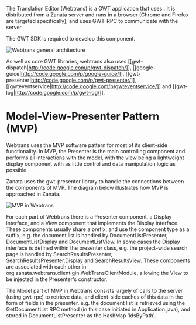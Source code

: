 The Translation Editor (Webtrans) is a GWT application that uses . It is distributed from a Zanata server and runs in a browser (Chrome and Firefox are targeted specifically), and uses GWT-RPC to communicate with the server.

The GWT SDK is required to develop this component.

![Webtrans general architecture](http://zanata.org/images/diagrams/zanata-2.0-architecture-webtrans.svg)

As well as core GWT libraries, webtrans also uses [[gwt-dispatch|http://code.google.com/p/gwt-dispatch/]], [[google-guice|http://code.google.com/p/google-guice/]], [[gwt-presenter|http://code.google.com/p/gwt-presenter/]], [[gwteventservice|http://code.google.com/p/gwteventservice/]] and [[gwt-log|http://code.google.com/p/gwt-log/]].


# Model-View-Presenter Pattern (MVP)
Webtrans uses the MVP software pattern for most of its client-side functionality. In MVP, the Presenter is the main controlling component and performs all interactions with the model, with the view being a lightweight display component with as little control and data manipulation logic as possible.

Zanata uses the gwt-presenter library to handle the connections between the components of MVP. The diagram below illustrates how MVP is approached in Zanata.

![MVP in Webtrans](http://zanata.org/images/diagrams/zanata-2.0-architecture-webtrans-mvp.svg)

For each part of Webtrans there is a Presenter component, a Display interface, and a View component that implements the Display interface. These components usually share a prefix, and use the component type as a suffix, e.g. the document list is handled by DocumentListPresenter, DocumentListDisplay and DocumentListView. In some cases the Display interface is defined within the presenter class, e.g. the project-wide search page is handled by SearchResultsPresenter, SearchResultsPresenter.Display and SearchResultsView. These components are associated with each other in org.zanata.webtrans.client.gin.WebTransClientModule, allowing the View to be injected in the Presenter's constructor.

The Model part of MVP in Webtrans consists largely of calls to the server (using gwt-rpc) to retrieve data, and client-side caches of this data in the form of fields in the presenter. e.g. the document list is retrieved using the GetDocumentList RPC method (in this case initiated in Application.java), and stored in DocumentListPresenter as the HashMap 'idsByPath'.
